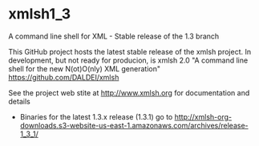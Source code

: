 # xmlsh1_3  
A command line shell for XML - Stable release of the 1.3 branch

This GitHub project hosts the latest stable release of the xmlsh project.
In development, but not ready for producion, is xmlsh 2.0 "A command line shell for the new N(ot)O(nly) XML generation"
https://github.com/DALDEI/xmlsh


See the project web stite at http://www.xmlsh.org for documentation and details

* Binaries for the latest 1.3.x release (1.3.1) go to http://xmlsh-org-downloads.s3-website-us-east-1.amazonaws.com/archives/release-1_3_1/
